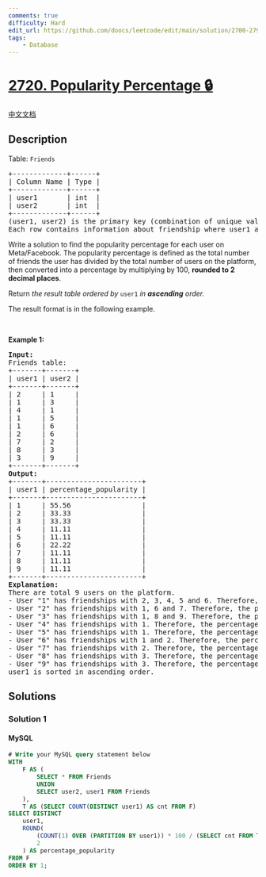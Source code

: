 ```yaml
---
comments: true
difficulty: Hard
edit_url: https://github.com/doocs/leetcode/edit/main/solution/2700-2799/2720.Popularity%20Percentage/README_EN.md
tags:
    - Database
---
```


<!-- problem:start -->

# [2720. Popularity Percentage 🔒](https://leetcode.com/problems/popularity-percentage)

[中文文档](/solution/2700-2799/2720.Popularity%20Percentage/README.md)

## Description

<!-- description:start -->

<p>Table: <code>Friends</code></p>

<pre>
+-------------+------+
| Column Name | Type |
+-------------+------+
| user1       | int  |
| user2       | int  |
+-------------+------+
(user1, user2) is the primary key (combination of unique values) of this table.
Each row contains information about friendship where user1 and user2 are friends.
</pre>

<p>Write a solution to find the popularity percentage for each user on Meta/Facebook. The popularity percentage is defined as the total number of friends the user has divided by the total number of users on the platform, then converted into a percentage by multiplying by 100, <strong>rounded to 2 decimal places</strong>.</p>

<p>Return <em>the result table ordered by</em> <code>user1</code> <em>in <strong>ascending</strong> order.</em></p>

<p>The result format is in the following example.</p>

<p>&nbsp;</p>
<p><strong class="example">Example 1:</strong></p>

<pre>
<strong>Input:</strong>&nbsp;
Friends table:
+-------+-------+
| user1 | user2 | 
+-------+-------+
| 2 &nbsp; &nbsp; | 1 &nbsp; &nbsp; | 
| 1 &nbsp; &nbsp; | 3 &nbsp; &nbsp; | 
| 4 &nbsp; &nbsp; | 1 &nbsp; &nbsp; | 
| 1 &nbsp; &nbsp; | 5 &nbsp; &nbsp; | 
| 1 &nbsp; &nbsp; | 6 &nbsp; &nbsp; |
| 2 &nbsp; &nbsp; | 6 &nbsp; &nbsp; | 
| 7 &nbsp; &nbsp; | 2 &nbsp; &nbsp; | 
| 8 &nbsp; &nbsp; | 3&nbsp; &nbsp; &nbsp;| 
| 3 &nbsp; &nbsp; | 9 &nbsp; &nbsp; |  
+-------+-------+
<strong>Output:</strong>&nbsp;
+-------+-----------------------+
| user1 | percentage_popularity |
+-------+-----------------------+
| 1     | 55.56 &nbsp;  &nbsp; &nbsp; &nbsp; &nbsp; &nbsp; &nbsp; &nbsp;|
| 2     | 33.33 &nbsp;  &nbsp; &nbsp; &nbsp; &nbsp; &nbsp; &nbsp; &nbsp;|
| 3     | 33.33   &nbsp; &nbsp; &nbsp; &nbsp; &nbsp; &nbsp; &nbsp; |
| 4     | 11.11 &nbsp; &nbsp; &nbsp; &nbsp; &nbsp; &nbsp; &nbsp; &nbsp; |
| 5     | 11.11 &nbsp; &nbsp; &nbsp; &nbsp; &nbsp; &nbsp; &nbsp; &nbsp; |
| 6     | 22.22 &nbsp; &nbsp; &nbsp; &nbsp; &nbsp; &nbsp; &nbsp; &nbsp; |
| 7     | 11.11 &nbsp; &nbsp; &nbsp; &nbsp; &nbsp; &nbsp; &nbsp; &nbsp; |
| 8     | 11.11 &nbsp; &nbsp; &nbsp; &nbsp; &nbsp; &nbsp; &nbsp; &nbsp; |
| 9     | 11.11 &nbsp; &nbsp; &nbsp; &nbsp; &nbsp; &nbsp; &nbsp; &nbsp; |
+-------+-----------------------+
<strong>Explanation:</strong>&nbsp;
There are total 9 users on the platform.
- User &quot;1&quot; has friendships with 2, 3, 4, 5 and 6. Therefore, the percentage popularity for user 1 would be calculated as (5/9) * 100 = 55.56.
- User &quot;2&quot; has friendships with 1, 6 and 7. Therefore, the percentage popularity for user 2 would be calculated as (3/9) * 100 = 33.33.
- User &quot;3&quot; has friendships with 1, 8 and 9. Therefore, the percentage popularity for user 3 would be calculated as (3/9) * 100 = 33.33.
- User &quot;4&quot; has friendships with 1. Therefore, the percentage popularity for user 4 would be calculated as (1/9) * 100 = 11.11.
- User &quot;5&quot; has friendships with 1. Therefore, the percentage popularity for user 5 would be calculated as (1/9) * 100 = 11.11.
- User &quot;6&quot; has friendships with 1 and 2. Therefore, the percentage popularity for user 6 would be calculated as (2/9) * 100 = 22.22.
- User &quot;7&quot; has friendships with 2. Therefore, the percentage popularity for user 7 would be calculated as (1/9) * 100 = 11.11.
- User &quot;8&quot; has friendships with 3. Therefore, the percentage popularity for user 8 would be calculated as (1/9) * 100 = 11.11.
- User &quot;9&quot; has friendships with 3. Therefore, the percentage popularity for user 9 would be calculated as (1/9) * 100 = 11.11.
user1 is sorted in ascending order.
</pre>

<!-- description:end -->

## Solutions

<!-- solution:start -->

### Solution 1

<!-- tabs:start -->

#### MySQL

```sql
# Write your MySQL query statement below
WITH
    F AS (
        SELECT * FROM Friends
        UNION
        SELECT user2, user1 FROM Friends
    ),
    T AS (SELECT COUNT(DISTINCT user1) AS cnt FROM F)
SELECT DISTINCT
    user1,
    ROUND(
        (COUNT(1) OVER (PARTITION BY user1)) * 100 / (SELECT cnt FROM T),
        2
    ) AS percentage_popularity
FROM F
ORDER BY 1;
```

<!-- tabs:end -->

<!-- solution:end -->

<!-- problem:end -->
